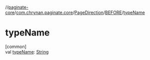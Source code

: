 //[paginate-core](../../../../index.md)/[com.chrynan.paginate.core](../../index.md)/[PageDirection](../index.md)/[BEFORE](index.md)/[typeName](type-name.md)

# typeName

[common]\
val [typeName](type-name.md): [String](https://kotlinlang.org/api/latest/jvm/stdlib/kotlin/-string/index.html)
